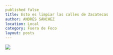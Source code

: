 ```yaml
---
published false
title: Esto es limpiar las calles de Zacatecas
author: ANDRÉS SÁNCHEZ
location: Local
category: Fuera de Foco
layout: posts
---
```


![](http://i.imgur.com/zHyH2BMm.jpg)
